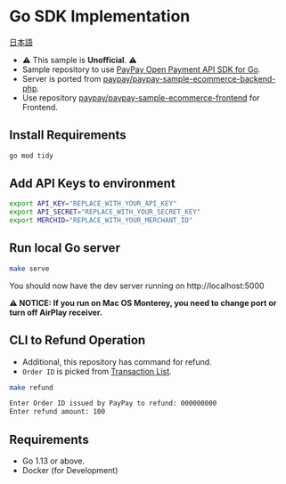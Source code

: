 # Go SDK Implementation

[日本語](./README.jp.md)

- ⚠️ This sample is **Unofficial**. ⚠️
- Sample repository to use [PayPay Open Payment API SDK for Go](https://github.com/mythrnr/paypayopa-sdk-go).
- Server is ported from [paypay/paypay-sample-ecommerce-backend-php](https://github.com/paypay/paypay-sample-ecommerce-backend-php).
- Use repository [paypay/paypay-sample-ecommerce-frontend](https://github.com/paypay/paypay-sample-ecommerce-frontend) for Frontend.

## Install Requirements

```bash
go mod tidy
```

## Add API Keys to environment

```bash
export API_KEY="REPLACE_WITH_YOUR_API_KEY"
export API_SECRET="REPLACE_WITH_YOUR_SECRET_KEY" 
export MERCHID="REPLACE_WITH_YOUR_MERCHANT_ID"
```

## Run local Go server

```bash
make serve
```

You should now have the dev server running on http://localhost:5000

**⚠️ NOTICE: If you run on Mac OS Monterey,
you need to change port or turn off AirPlay receiver.**

## CLI to Refund Operation

- Additional, this repository has command for refund.
- `Order ID` is picked from [Transaction List](https://developer.paypay.ne.jp/dashboard/transactions).

```bash
make refund

Enter Order ID issued by PayPay to refund: 000000000
Enter refund amount: 100
```

## Requirements

- Go 1.13 or above.
- Docker (for Development)
